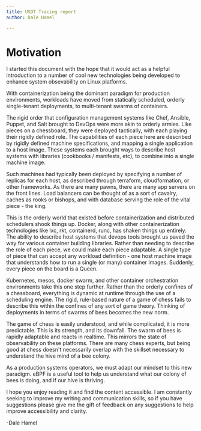 ```yaml
---
title: USDT Tracing report
author: Dale Hamel

---
```


# Motivation

I started this document with the hope that it would act as a helpful introduction to a number of cool new technologies being developed to enhance system obsevability on Linux platforms.

With containerization being the dominant paradigm for production environments, workloads have moved from statically scheduled, orderly single-tenant deployments, to multi-tenant swarms of containers.

The rigid order that configuration management systems like Chef, Ansible, Puppet, and Salt brought to DevOps were more akin to orderly armies. Like pieces on a chessboard, they were deployed tactically, with each playing their rigidly defined role. The capabilities of each piece here are described by rigidly defined machine specifications, and mapping a single application to a host image. These systems each brought ways to describe host systems with libraries (cookbooks / manifests, etc), to combine into a single machine image.

Such machines had typically been deployed by specifying a number of replicas for each host, as described through terraform, cloudformation, or other frameworks. As there are many pawns, there are many app servers on the front lines. Load balancers can be thought of as a sort of cavalry, caches as rooks or bishops, and with database serving the role of the vital piece - the king.

This is the orderly world that existed before containerization and distributed schedulers shook things up. Docker, along with other containerization technologies like lxc, rkt, containerd, runc, has shaken things up entirely. The ability to describe host systems that devops tools brought us paved the way for various container building libraries. Rather than needing to describe the role of each piece, we could make each piece adaptable. A single type of piece that can accept any workload definition - one host machine image that understands how to run a single (or many) container images. Suddenly, every piece on the board is a Queen.

Kubernetes, mesos, docker swarm, and other container orchestration environments take this one step further. Rather than the orderly confines of a chessboard, everything is dynamic at runtime through the use of a scheduling engine. The rigid, rule-based nature of a game of chess fails to describe this within the confines of any sort of game theory. Thinking of deployments in terms of swarms of bees becomes the new norm.

The game of chess is easily understood, and while complicated, it is more predictable. This is its strength, and its downfall. The swarm of bees is rapidly adaptable and reacts in realtime. This mirrors the state of observability on these platforms. There are many chess experts, but being good at chess doesn't necessarily overlap with the skillset necessary to understand the hive mind of a bee colony.

As a production systems operators, we must adapt our mindset to this new paradigm. eBPF is a useful tool to help us understand what our colony of bees is doing, and if our hive is thriving.

I hope you enjoy reading it and find the content accessible. I am constantly seeking to improve my writing and communication skills, so if you have suggestions please give me the gift of feedback on any suggestions to help improve accessibility and clarity.

-Dale Hamel
